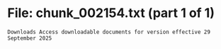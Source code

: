 ﻿# File: chunk_002154.txt (part 1 of 1)
```
Downloads Access downloadable documents for version effective 29 September 2025
```

